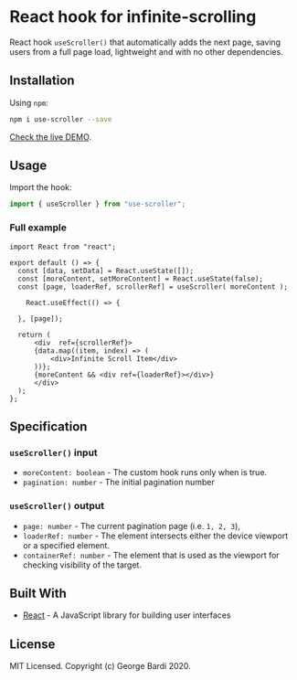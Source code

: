 # React hook for infinite-scrolling

React hook `useScroller()` that automatically adds the next page, saving users from a full page load, lightweight and with no other dependencies.

## Installation

Using `npm`:

```bash
npm i use-scroller --save
```

[Check the live DEMO](https://reactmoviestore.netlify.app/).

## Usage

Import the hook:

```javascript
import { useScroller } from "use-scroller";
```

### Full example

```
import React from "react";

export default () => {
  const [data, setData] = React.useState([]);
  const [moreContent, setMoreContent] = React.useState(false);
  const [page, loaderRef, scrollerRef] = useScroller( moreContent );

    React.useEffect(() => {
     
  }, [page]);

  return (
      <div  ref={scrollerRef}>
      {data.map((item, index) => (
          <div>Infinite Scroll Item</div>
      ))};
      {moreContent && <div ref={loaderRef}></div>}
      </div>
  );
};
```

## Specification

### `useScroller()` input

- `moreContent: boolean` - The custom hook runs only when is true.
- `pagination: number` - The initial pagination number

### `useScroller()` output

- `page: number` - The current pagination page (i.e. `1, 2, 3`),
- `loaderRef: number` - The element intersects either the device viewport or a specified element.
- `containerRef: number` - The element that is used as the viewport for checking visibility of the target.


## Built With

- [React](https://reactjs.org/) - A JavaScript library for building user interfaces

## License

MIT Licensed. Copyright (c) George Bardi 2020.
